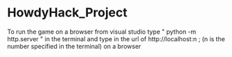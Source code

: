 # HowdyHack_Project

To run the game on a browser from visual studio
type " python -m http.server " in the terminal
and type in the url of http://localhost:n ; (n is the number specified in the terminal) on a browser
